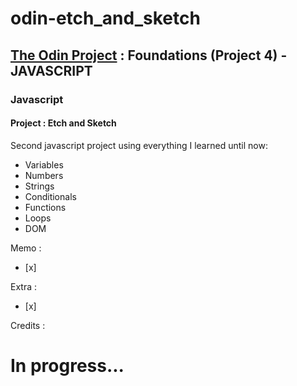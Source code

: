 # odin-etch_and_sketch

## <a href="https://www.theodinproject.com/">The Odin Project</a> : Foundations (Project 4) - JAVASCRIPT

### Javascript

#### Project : Etch and Sketch

Second javascript project using everything I learned until now:
     <ul>
      <li>Variables</li>
      <li>Numbers</li>
      <li>Strings</li>
      <li>Conditionals</li>
      <li>Functions</li>
      <li>Loops</li>
      <li>DOM</li>
     </ul>
     
Memo :
- [x] 

Extra :
- [x] 

Credits : 



 # In progress...
